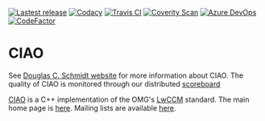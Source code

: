 [![Lastest release](https://img.shields.io/github/release/docgroup/ciao.svg)](https://github.com/DOCGroup/CIAO/releases/latest)
[![Codacy](https://api.codacy.com/project/badge/Grade/4eecebd660844fee89b09f68a7f4de1d)](https://www.codacy.com/app/DOCGroup/CIAO?utm_source=github.com&utm_medium=referral&utm_content=DOCGroup/CIAO&utm_campaign=badger)
[![Travis CI](https://travis-ci.com/DOCGroup/CIAO.svg?branch=master)](https://travis-ci.com/DOCGroup/CIAO)
[![Coverity Scan](https://scan.coverity.com/projects/1/badge.svg)](https://scan.coverity.com/projects/1)
[![Azure DevOps](https://dev.azure.com/docgroup/CIAO/_apis/build/status/DOCGroup.CIAO?branchName=master)](https://dev.azure.com/docgroup/CIAO/_build/latest?definitionId=2&branchName=master)
[![CodeFactor](https://www.codefactor.io/repository/github/docgroup/ciao/badge)](https://www.codefactor.io/repository/github/docgroup/ciao)

# CIAO #

See [Douglas C. Schmidt website](http://www.dre.vanderbilt.edu/~schmidt)  for more information about CIAO. The quality of CIAO is monitored through our distributed [scoreboard](http://www.dre.vanderbilt.edu/scoreboard/)

[CIAO](http://www.dre.vanderbilt.edu/~schmidt/CIAO.html) is a C++ implementation of the OMG's [LwCCM](http://www.omg.org/spec/CORBA/) standard. The main home page is [here](http://www.dre.vanderbilt.edu/~schmidt/). Mailing lists are available [here](http://www.dre.vanderbilt.edu/~schmidt/ACE-mail.html).
